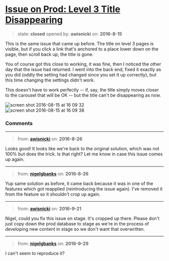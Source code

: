 # [Issue on Prod: Level 3 Title Disappearing](https://github.com/livingstoneonline/livingstoneonline/issues/75)

> state: **closed** opened by: **awisnicki** on: **2016-8-15**

This is the same issue that came up before. The title on level 3 pages is visible, but if you click a link that&#x27;s anchored to a place lower down on the page, then scroll back up, the title is gone. 

You of course got this close to working, it was fine, then I noticed the other day that the issue had returned. I went into the back end, fixed it exactly as you did (oddly the setting had changed since you set it up correctly), but this time changing the settings didn&#x27;t work.

This doesn&#x27;t have to work perfectly -- if, say, the title simply moves closer to the carousel that will be OK -- but the title can&#x27;t be disappearing as now.

![screen shot 2016-08-15 at 16 09 32](https://cloud.githubusercontent.com/assets/12518623/17679952/695dab12-6303-11e6-881d-392050843a38.png)
![screen shot 2016-08-15 at 16 09 38](https://cloud.githubusercontent.com/assets/12518623/17679951/69598ee2-6303-11e6-9d1f-7707893f62fd.png)


### Comments

---
> from: [**awisnicki**](https://github.com/livingstoneonline/livingstoneonline/issues/75#issuecomment-242725289) on: **2016-8-26**

Looks good! It looks like we&#x27;re back to the original solution, which was not 100% but does the trick. Is that right? Let me know in case this issue comes up again.

---
> from: [**nigelgbanks**](https://github.com/livingstoneonline/livingstoneonline/issues/75#issuecomment-242725942) on: **2016-8-26**

Yup same solution as before, it came back because it was in one of the features which got reapplied (reintroducing the issue again). I&#x27;ve removed it from the feature so it shouldn&#x27;t crop up again.

---
> from: [**awisnicki**](https://github.com/livingstoneonline/livingstoneonline/issues/75#issuecomment-248760358) on: **2016-9-21**

Nigel, could you fix this issue on stage. It&#x27;s cropped up there. Please don&#x27;t just copy down the prod database to stage as we&#x27;re in the process of developing new content in stage so we don&#x27;t want that overwritten. 

---
> from: [**nigelgbanks**](https://github.com/livingstoneonline/livingstoneonline/issues/75#issuecomment-250513663) on: **2016-9-29**

I can&#x27;t seem to reproduce it?

